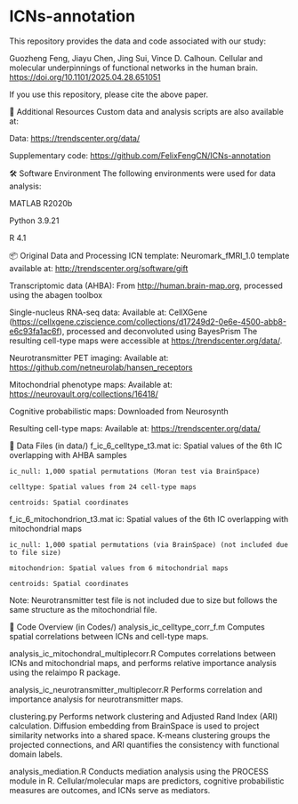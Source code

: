 # ICNs-annotation
This repository provides the data and code associated with our study:

Guozheng Feng, Jiayu Chen, Jing Sui, Vince D. Calhoun.
Cellular and molecular underpinnings of functional networks in the human brain.
https://doi.org/10.1101/2025.04.28.651051

If you use this repository, please cite the above paper.

🔗 Additional Resources
Custom data and analysis scripts are also available at:

Data: https://trendscenter.org/data/

Supplementary code: https://github.com/FelixFengCN/ICNs-annotation

🛠 Software Environment
The following environments were used for data analysis:

MATLAB R2020b

Python 3.9.21

R 4.1

📦 Original Data and Processing
ICN template:
Neuromark_fMRI_1.0 template available at: http://trendscenter.org/software/gift

Transcriptomic data (AHBA):
From http://human.brain-map.org, processed using the abagen toolbox

Single-nucleus RNA-seq data:
Available at: CellXGene (https://cellxgene.cziscience.com/collections/d17249d2-0e6e-4500-abb8-e6c93fa1ac6f), processed and deconvoluted using BayesPrism
The resulting cell-type maps were accessible at https://trendscenter.org/data/.

Neurotransmitter PET imaging:
Available at: https://github.com/netneurolab/hansen_receptors

Mitochondrial phenotype maps:
Available at: https://neurovault.org/collections/16418/

Cognitive probabilistic maps:
Downloaded from Neurosynth

Resulting cell-type maps:
Available at: https://trendscenter.org/data/

📁 Data Files (in data/)
f_ic_6_celltype_t3.mat
    ic: Spatial values of the 6th IC overlapping with AHBA samples

    ic_null: 1,000 spatial permutations (Moran test via BrainSpace)

    celltype: Spatial values from 24 cell-type maps

    centroids: Spatial coordinates

f_ic_6_mitochondrion_t3.mat
    ic: Spatial values of the 6th IC overlapping with mitochondrial maps

    ic_null: 1,000 spatial permutations (via BrainSpace) (not included due to file size)

    mitochondrion: Spatial values from 6 mitochondrial maps

    centroids: Spatial coordinates

Note: Neurotransmitter test file is not included due to size but follows the same structure as the mitochondrial file.

🧠 Code Overview (in Codes/)
analysis_ic_celltype_corr_f.m
Computes spatial correlations between ICNs and cell-type maps.

analysis_ic_mitochondral_multiplecorr.R
Computes correlations between ICNs and mitochondrial maps, and performs relative importance analysis using the relaimpo R package.

analysis_ic_neurotransmitter_multiplecorr.R
Performs correlation and importance analysis for neurotransmitter maps.

clustering.py
Performs network clustering and Adjusted Rand Index (ARI) calculation.
Diffusion embedding from BrainSpace is used to project similarity networks into a shared space.
K-means clustering groups the projected connections, and ARI quantifies the consistency with functional domain labels.

analysis_mediation.R
Conducts mediation analysis using the PROCESS module in R.
Cellular/molecular maps are predictors, cognitive probabilistic measures are outcomes, and ICNs serve as mediators.
